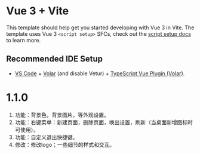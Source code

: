 # Vue 3 + Vite

This template should help get you started developing with Vue 3 in Vite. The template uses Vue 3 `<script setup>` SFCs, check out the [script setup docs](https://v3.vuejs.org/api/sfc-script-setup.html#sfc-script-setup) to learn more.

## Recommended IDE Setup

- [VS Code](https://code.visualstudio.com/) + [Volar](https://marketplace.visualstudio.com/items?itemName=Vue.volar) (and disable Vetur) + [TypeScript Vue Plugin (Volar)](https://marketplace.visualstudio.com/items?itemName=Vue.vscode-typescript-vue-plugin).

# 1.1.0
1. 功能：背景色，背景图片，等外观设置。
2. 功能：右键菜单：新建页面，删除页面，唤出设置，刷新（当桌面新增图标时可使用）。
3. 功能：自定义退出快捷键。
4. 修改：修改logo；一些细节的样式和交互。